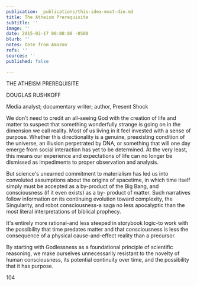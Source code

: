 ```yaml
---
publication: _publications/this-idea-must-die.md
title: The Atheism Prerequisite
subtitle: ''
image: ''
date: 2015-02-17 00:00:00 -0500
blurb: ''
notes: Date from Amazon
refs: ''
sources: ''
published: false

---
```

THE ATHEISM PREREQUISITE 

DOUGLAS RUSHKOFF 

Media analyst; documentary writer; author, Present Shock 

We don't need to credit an all-seeing God with the creation of life and matter to suspect that something wonderfully strange is going on in the dimension we call reality. Most of us living in it feel invested with a sense of purpose. Whether this directionality is a genuine, preexisting condition of the universe, an illusion perpetrated by DNA, or something that will one day emerge from social interaction has yet to be determined. At the very least, this means our experience and expectations of life can no longer be dismissed as impediments to proper observation and analysis. 

But science's unearned commitment to materialism has led us into convoluted assumptions about the origins of spacetime, in which time itself simply must be accepted as a by-product of the Big Bang, and consciousness (if it even exists) as a by- product of matter. Such narratives follow information on its continuing evolution toward complexity, the Singularity, and robot consciousness-a saga no less apocalyptic than the most literal interpretations of biblical prophecy. 

It's entirely more rational-and less steeped in storybook logic-to work with the possibility that time predates matter and that consciousness is less the consequence of a physical cause-and-effect reality than a precursor. 

By starting with Godlessness as a foundational principle of scientific reasoning, we make ourselves unnecessarily resistant to the novelty of human consciousness, its potential continuity over time, and the possibility that it has purpose. 

104